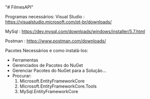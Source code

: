 "# FilmesAPI" 

Programas necessários:
Visual Studio : https://visualstudio.microsoft.com/pt-br/downloads/

MySql : https://dev.mysql.com/downloads/windows/installer/5.7.html

Postman : https://www.postman.com/downloads/

Pacotes Necessários e como instalá-los:
  - Ferramentas
  - Gerenciados de Pacotes do NuGet
  - Gerenciar Pacotes do NuGet para a Solução...
  - Procurar:
    1. Microsoft.EntityFrameworkCore
    2. Microsoft.EntityFrameworkCore.Tools
    3. MySql.EntityFrameworkCore
